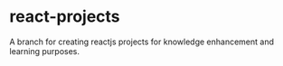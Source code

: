 # react-projects
A branch for creating reactjs projects for knowledge enhancement and learning purposes.
